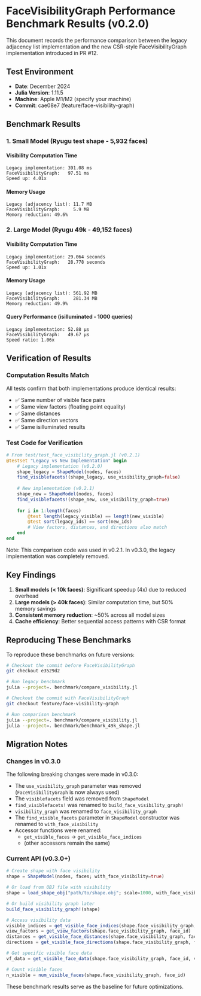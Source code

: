 # FaceVisibilityGraph Performance Benchmark Results (v0.2.0)

This document records the performance comparison between the legacy adjacency list implementation and the new CSR-style FaceVisibilityGraph implementation introduced in PR #12.

## Test Environment

- **Date**: December 2024
- **Julia Version**: 1.11.5
- **Machine**: Apple M1/M2 (specify your machine)
- **Commit**: cae08e7 (feature/face-visibility-graph)

## Benchmark Results

### 1. Small Model (Ryugu test shape - 5,932 faces)

#### Visibility Computation Time
```
Legacy implementation: 391.08 ms
FaceVisibilityGraph:   97.51 ms
Speed up: 4.01x
```

#### Memory Usage
```
Legacy (adjacency list): 11.7 MB
FaceVisibilityGraph:     5.9 MB
Memory reduction: 49.6%
```

### 2. Large Model (Ryugu 49k - 49,152 faces)

#### Visibility Computation Time
```
Legacy implementation: 29.064 seconds
FaceVisibilityGraph:   28.778 seconds
Speed up: 1.01x
```

#### Memory Usage
```
Legacy (adjacency list): 561.92 MB
FaceVisibilityGraph:     281.34 MB
Memory reduction: 49.9%
```

#### Query Performance (isilluminated - 1000 queries)
```
Legacy implementation: 52.88 μs
FaceVisibilityGraph:   49.67 μs
Speed ratio: 1.06x
```

## Verification of Results

### Computation Results Match
All tests confirm that both implementations produce identical results:
- ✅ Same number of visible face pairs
- ✅ Same view factors (floating point equality)
- ✅ Same distances
- ✅ Same direction vectors
- ✅ Same isilluminated results

### Test Code for Verification
```julia
# From test/test_face_visibility_graph.jl (v0.2.1)
@testset "Legacy vs New Implementation" begin
    # Legacy implementation (v0.2.0)
    shape_legacy = ShapeModel(nodes, faces)
    find_visiblefacets!(shape_legacy, use_visibility_graph=false)
    
    # New implementation (v0.2.1)
    shape_new = ShapeModel(nodes, faces)
    find_visiblefacets!(shape_new, use_visibility_graph=true)
    
    for i in 1:length(faces)
        @test length(legacy_visible) == length(new_visible)
        @test sort(legacy_ids) == sort(new_ids)
        # View factors, distances, and directions also match
    end
end
```

Note: This comparison code was used in v0.2.1. In v0.3.0, the legacy implementation was completely removed.

## Key Findings

1. **Small models (< 10k faces)**: Significant speedup (4x) due to reduced overhead
2. **Large models (> 40k faces)**: Similar computation time, but 50% memory savings
3. **Consistent memory reduction**: ~50% across all model sizes
4. **Cache efficiency**: Better sequential access patterns with CSR format

## Reproducing These Benchmarks

To reproduce these benchmarks on future versions:

```bash
# Checkout the commit before FaceVisibilityGraph
git checkout e3529d2

# Run legacy benchmark
julia --project=. benchmark/compare_visibility.jl

# Checkout the commit with FaceVisibilityGraph
git checkout feature/face-visibility-graph

# Run comparison benchmark
julia --project=. benchmark/compare_visibility.jl
julia --project=. benchmark/benchmark_49k_shape.jl
```

## Migration Notes

### Changes in v0.3.0
The following breaking changes were made in v0.3.0:
- The `use_visibility_graph` parameter was removed (`FaceVisibilityGraph` is now always used)
- The `visiblefacets` field was removed from `ShapeModel`
- `find_visiblefacets!` was renamed to `build_face_visibility_graph!`
- `visibility_graph` was renamed to `face_visibility_graph`
- The `find_visible_facets` parameter in `ShapeModel` constructor was renamed to `with_face_visibility`
- Accessor functions were renamed:
  - `get_visible_faces` → `get_visible_face_indices`
  - (other accessors remain the same)

### Current API (v0.3.0+)
```julia
# Create shape with face visibility
shape = ShapeModel(nodes, faces; with_face_visibility=true)

# Or load from OBJ file with visibility
shape = load_shape_obj("path/to/shape.obj"; scale=1000, with_face_visibility=true)

# Or build visibility graph later
build_face_visibility_graph!(shape)

# Access visibility data
visible_indices = get_visible_face_indices(shape.face_visibility_graph, face_id)
view_factors = get_view_factors(shape.face_visibility_graph, face_id)
distances = get_visible_face_distances(shape.face_visibility_graph, face_id)
directions = get_visible_face_directions(shape.face_visibility_graph, face_id)

# Get specific visible face data
vf_data = get_visible_face_data(shape.face_visibility_graph, face_id, visible_face_id)

# Count visible faces
n_visible = num_visible_faces(shape.face_visibility_graph, face_id)
```

These benchmark results serve as the baseline for future optimizations.
